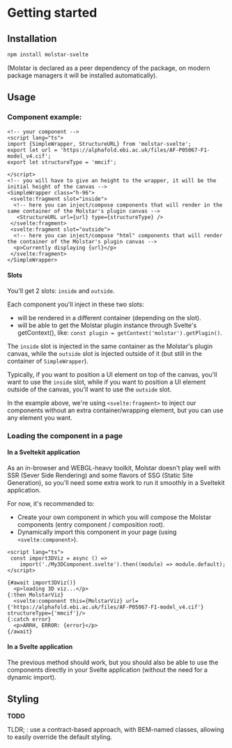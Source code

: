 # Getting started

## Installation

```bash
npm install molstar-svelte
```
(Molstar is declared as a peer dependency of the package, on modern package managers it will be installed automatically).

## Usage 


### Component example:
```svelte
<!-- your component -->
<script lang="ts">
import {SimpleWrapper, StructureURL} from 'molstar-svelte';
export let url = 'https://alphafold.ebi.ac.uk/files/AF-P05067-F1-model_v4.cif';
export let structureType = 'mmcif';

</script>
<!-- you will have to give an height to the wrapper, it will be the initial height of the canvas -->
<SimpleWrapper class="h-96">
 <svelte:fragment slot="inside">
  <!-- here you can inject/compose components that will render in the same container of the Molstar's plugin canvas -->
   <StructureURL url={url} type={structureType} />
 </svelte:fragment>
 <svelte:fragment slot="outside">
  <!-- here you can inject/compose "html" components that will render the container of the Molstar's plugin canvas -->
  <p>Currently displaying {url}</p>
 </svelte:fragment>
</SimpleWrapper>
```

#### Slots

You'll get 2 slots: `inside` and `outside`. 

Each component you'll inject in these two slots:
- will be rendered in a different container (depending on the slot).
- will be able to get the Molstar plugin instance through Svelte's getContext(), like: `const plugin = getContext('molstar').getPlugin()`.

The `inside` slot is injected in the same container as the Molstar's plugin canvas, while the `outside` slot is injected outside of it (but still in the container of `SimpleWrapper`).

Typically, if you want to position a UI element on top of the canvas, you'll want to use the `inside` slot, while if you want to position a UI element outside of the canvas, you'll want to use the `outside` slot.

In the example above, we're using `<svelte:fragment>` to inject our components without an extra container/wrapping element, but you can use any element you want.

### Loading the component in a page

#### In a Sveltekit application

As an in-browser and WEBGL-heavy toolkit, Molstar doesn't play well with SSR (Sever Side Rendering) and some flavors of SSG (Static Site Generation), so you'll need some extra work to run it smoothly in a Sveltekit application.

For now, it's recommended to:
- Create your own component in which you will compose the Molstar components (entry component / composition root).
- Dynamically import this component in your page (using `<svelte:component>`).

```svelte
<script lang="ts">
 const import3DViz = async () =>
    import('./My3DComponent.svelte').then((module) => module.default);
</script>

{#await import3DViz()}
  <p>loading 3D viz...</p>
{:then MolstarViz}
  <svelte:component this={MolstarViz} url={'https://alphafold.ebi.ac.uk/files/AF-P05067-F1-model_v4.cif'} structureType={'mmcif'}/>
{:catch error}
  <p>ARRH, ERROR: {error}</p>
{/await}
```


#### In a Svelte application

The previous method should work, but you should also be able to use the components directly in your Svelte application (without the need for a dynamic import).


## Styling

**TODO**

TLDR; : use a contract-based approach, with BEM-named classes, allowing to easily override the default styling.